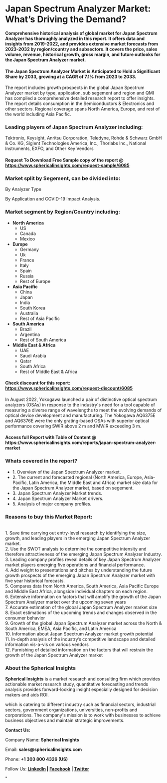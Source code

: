 <h1><strong>Japan Spectrum Analyzer Market: What&rsquo;s Driving the Demand?</strong></h1>
<p><strong>Comprehensive historical analysis of global market for Japan Spectrum Analyzer has thoroughly analyzed in this report. It offers data and insights from 2019-2022, and provides extensive market forecasts from 2023-2032 by region/country and subsectors. It covers the price, sales volume, revenue, historical growth, gross margin, and future outlooks for the Japan Spectrum Analyzer market.</strong></p>
<h4><strong>The Japan Spectrum Analyzer Market is Anticipated to Hold a Significant Share by 2033, growing at a CAGR of 7.1% from 2023 to 2033.</strong></h4>
<p>The report includes growth prospects in the global Japan Spectrum Analyzer market by type, application, sub segement and region and QMI has compiled a comprehensive detailed research report to offer insights. The report details consumption in the Semiconductors &amp; Electronics and other sectors. Regional coverage spans North America, Europe, and rest of the world including Asia Pacific.</p>
<h3><strong>Leading players of Japan Spectrum Analyzer including:</strong></h3>
<p>Tektronix, Keysight, Anritsu Corporation, Teledyne, Rohde &amp; Schwarz GmbH &amp; Co. KG, Siglent Technologies America, Inc., Thorlabs Inc., National Instruments, EXFO, and Other Key Vendors</p>
<h4>Request To Download Free Sample copy of the report @ <a href="https://www.sphericalinsights.com/request-sample/6085">https://www.sphericalinsights.com/request-sample/6085</a></h4>
<h3><strong>Market split by Segement, can be divided into:</strong></h3>
<p>By Analyzer Type</p>
<p>By Application and COVID-19 Impact Analysis.</p>
<h3><strong>Market segment by Region/Country including:</strong></h3>
<ul>
<li><strong>North America</strong>
<ul>
<li>US</li>
<li>Canada</li>
<li>Mexico</li>
</ul>
</li>
<li><strong>Europe</strong>
<ul>
<li>Germany</li>
<li>Uk</li>
<li>France</li>
<li>Italy</li>
<li>Spain</li>
<li>Russia</li>
<li>Rest of Europe</li>
</ul>
</li>
<li><strong>Asia Pacific</strong>
<ul>
<li>China</li>
<li>Japan</li>
<li>India</li>
<li>South Korea</li>
<li>Australia</li>
<li>Rest of Asia Pacific</li>
</ul>
</li>
<li><strong>South America</strong>
<ul>
<li>Brazil</li>
<li>Argentina</li>
<li>Rest of South America</li>
</ul>
</li>
<li><strong>Middle East &amp; Africa</strong>
<ul>
<li>UAE</li>
<li>Saudi Arabia</li>
<li>Qatar</li>
<li>South Africa</li>
<li>Rest of Middle East &amp; Africa</li>
</ul>
</li>
</ul>
<h4>Check discount for this report: <a href="https://www.sphericalinsights.com/request-discount/6085">https://www.sphericalinsights.com/request-discount/6085</a></h4>
<p>In August 2022,&nbsp;Yokogawa launched a pair of distinctive optical spectrum analyzers (OSAs) in response to the industry's need for a tool capable of measuring a diverse range of wavelengths to meet the evolving demands of optical device development and manufacturing. The Yokogawa AQ6375E and AQ6376E were the only grating-based OSAs with superior optical performance covering SWIR above 2 m and MWIR exceeding 3 m.</p>
<h4>Access full Report with Table of Content @ <a>https://www.sphericalinsights.com/reports/japan-spectrum-analyzer-market</a></h4>
<h3><strong>Whats covered in the report?</strong></h3>
<ul>
<li>1. Overview of the Japan Spectrum Analyzer market.</li>
<li>2. The current and forecasted regional (North America, Europe, Asia-Pacific, Latin America, the Middle East and Africa) market size data for the Japan Spectrum Analyzer market, based on segement.</li>
<li>3. Japan Spectrum Analyzer Market trends.</li>
<li>4. Japan Spectrum Analyzer Market drivers.</li>
<li>5. Analysis of major company profiles.</li>
</ul>
<h3><strong>Reasons to buy this Market Report:</strong></h3>
<p><br /> 1. Save time carrying out entry-level research by identifying the size, growth, and leading players in the emerging Japan Spectrum Analyzer market.<br /> 2. Use the SWOT analysis to determine the competitive intensity and therefore attractiveness of the emerging Japan Spectrum Analyzer Industry.<br /> 3. Leading company profiles reveal details of key Japan Spectrum Analyzer market players emerging five operations and financial performance.<br /> 4. Add weight to presentations and pitches by understanding the future growth prospects of the emerging Japan Spectrum Analyzer market with five year historical forecasts.<br /> 5. Compares data from North America, South America, Asia Pacific Europe and Middle East Africa, alongside individual chapters on each region.<br /> 6. Extensive information on factors that will amplify the growth of the Japan Spectrum Analyzer market over the upcoming seven years<br /> 7. Accurate estimation of the global Japan Spectrum Analyzer market size <br /> 8. Exact estimations of the upcoming trends and changes observed in the consumer behavior <br /> 9. Growth of the global Japan Spectrum Analyzer market across the North &amp; South America, EMEA, Asia Pacific, and Latin America<br /> 10. Information about Japan Spectrum Analyzer market growth potential<br /> 11. In-depth analysis of the industry&rsquo;s competitive landscape and detailed information vis-a-vis on various vendors<br /> 12. Furnishing of detailed information on the factors that will restrain the growth of the Japan Spectrum Analyzer market</p>
<h3><strong>About the Spherical Insights</strong></h3>
<p><strong>Spherical Insights</strong> is a market research and consulting firm which provides actionable market research study, quantitative forecasting and trends analysis provides forward-looking insight especially designed for decision makers and aids ROI.</p>
<p>which is catering to different industry such as financial sectors, industrial sectors, government organizations, universities, non-profits and corporations. The company's mission is to work with businesses to achieve business objectives and maintain strategic improvements.</p>
<p><strong>Contact Us:</strong></p>
<p>Company Name: <strong>Spherical Insights</strong></p>
<p>Email: <strong>sales@sphericalinsights.com</strong></p>
<p>Phone: <strong>+1 303 800 4326 (US)</strong></p>
<p>Follow Us: <strong><a href="https://www.linkedin.com/company/spherical-insight/"><u>LinkedIn</u></a> | <a href="https://www.facebook.com/sphericalinsights22"><u>Facebook</u></a> | <a href="https://twitter.com/SInsights_US"><u>Twitter</u></a></strong></p>
<p>"</p>
